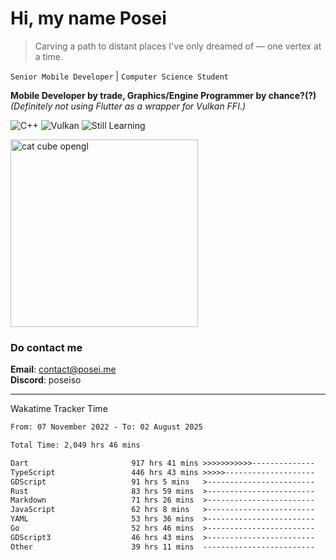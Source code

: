 # Hi, my name Posei

> Carving a path to distant places I've only dreamed of — one vertex at a time.

`Senior Mobile Developer` | `Computer Science Student`  

**Mobile Developer by trade, Graphics/Engine Programmer by chance?(?)**  
_(Definitely not using Flutter as a wrapper for Vulkan FFI.)_

![C++](https://img.shields.io/badge/C++-00599C?style=flat&logo=c%2B%2B&logoColor=white)
![Vulkan](https://img.shields.io/badge/Vulkan-AC162C?style=flat&logo=vulkan&logoColor=white)
![Still Learning](https://img.shields.io/badge/Still%20Learning-FFCC00?style=flat&logoColor=white)

  <img src="https://github.com/user-attachments/assets/54c92bc8-af3e-4bf1-b442-e889f1c01633" width="300" alt="cat cube opengl" />

### Do contact me

**Email**: [contact@posei.me](mailto:contact@posei.me)  
**Discord**: poseiso

---

Wakatime Tracker Time

<!--START_SECTION:waka-->

```txt
From: 07 November 2022 - To: 02 August 2025

Total Time: 2,049 hrs 46 mins

Dart                       917 hrs 41 mins >>>>>>>>>>>--------------   44.78 %
TypeScript                 446 hrs 43 mins >>>>>--------------------   21.80 %
GDScript                   91 hrs 5 mins   >------------------------   04.44 %
Rust                       83 hrs 59 mins  >------------------------   04.10 %
Markdown                   71 hrs 26 mins  >------------------------   03.49 %
JavaScript                 62 hrs 8 mins   >------------------------   03.03 %
YAML                       53 hrs 36 mins  >------------------------   02.62 %
Go                         52 hrs 46 mins  >------------------------   02.58 %
GDScript3                  46 hrs 43 mins  >------------------------   02.28 %
Other                      39 hrs 11 mins  -------------------------   01.91 %
```

<!--END_SECTION:waka-->

